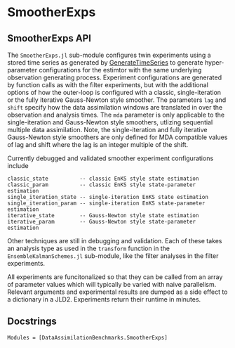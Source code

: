 # SmootherExps 


## SmootherExps API

The `SmootherExps.jl` sub-module configures twin experiments using a stored time series as generated by 
[GenerateTimeSeries](@ref) to generate hyper-parameter configurations for the estimtor with the same
underlying observation generating process.
Experiment configurations are generated by function calls as with the filter experiments, but with the additional
options of how the outer-loop is configured with a classic, single-iteration or the fully iterative Gauss-Newton style smoother.
The parameters `lag` and `shift` specify how the data assimilation windows are translated in over the observation
and analysis times.  The `mda` parameter is only applicable to the single-iteration and Gauss-Newton style smoothers,
utlizing sequential multiple data assimilation.  Note, the single-iteration and fully iterative Gauss-Newton style smoothers are
only defined for MDA compatible values of lag and shift where the lag is an integer multiple of the shift.

Currently debugged and validated smoother experiment configurations include
```
classic_state          -- classic EnKS style state estimation
classic_param          -- classic EnKS style state-parameter estimation
single_iteration_state -- single-iteration EnKS state estimation
single_iteration_param -- single-iteration EnKS state-parameter estimation
iterative_state        -- Gauss-Newton style state estimation
iterative_param        -- Gauss-Newton style state-parameter estimation
```
Other techniques are still in debugging and validation.  Each of these takes an analysis type as used in the
`transform` function in the `EnsembleKalmanSchemes.jl` sub-module, like the filter analyses in the filter experiments.


All experiments are funcitonalized so that they can be called from an array of parameter
values which will typically be varied with naive parallelism.  Relevant arguments and
experimental results are dumped as a side effect to a dictionary in a JLD2.
Experiments return their runtime in minutes.


## Docstrings
```@autodocs
Modules = [DataAssimilationBenchmarks.SmootherExps]
```
